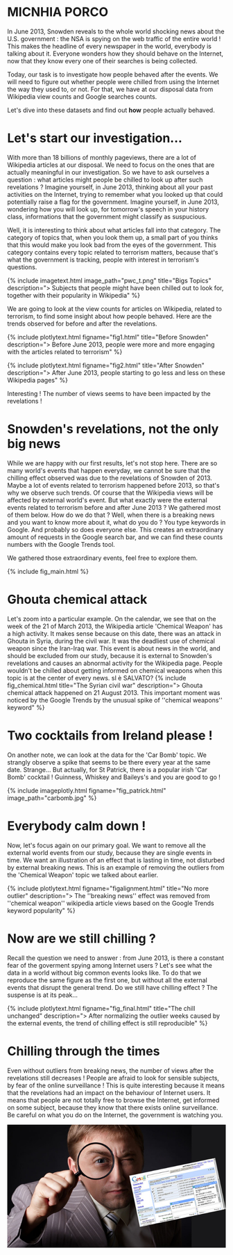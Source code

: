 
# MICNHIA  PORCO

In June 2013, Snowden reveals to the whole world shocking news about the U.S. government : the NSA is spying on the web traffic of the entire world ! This makes the headline of every newspaper in the world, everybody is talking about it. Everyone wonders how they should behave on the Internet, now that they know every one of their searches is being collected. 

Today, our task is to investigate how people behaved after the events. We will need to figure out whether people were chilled from using the Internet the way they used to, or not. For that, we have at our disposal data from Wikipedia view counts and Google searches counts.

Let's dive into these datasets and find out **how** people actually behaved.


# Let's start our investigation...

With more than 18 billions of monthly pageviews, there are a lot of Wikipedia articles at our disposal. We need to focus on the ones that are actually meaningful in our investigation. So we have to ask ourselves a question : what articles might people be chilled to look up after such revelations ? Imagine yourself, in June 2013, thinking about all your past activities on the Internet, trying to remember what you looked up that could potentially raise a flag for the government. Imagine yourself, in June 2013, wondering how you will look up, for tomorrow's speech in your history class, informations that the government might classify as suspucious.  

Well, it is interesting to think about what articles fall into that category. The category of topics that, when you look them up,  a small part of you thinks that this would make you look bad from the eyes of the government. This category contains every topic related to terrorism matters, because that's what the government is tracking, people with interest in terrorism's questions.

{% include imagetext.html image_path="pwc_t.png" title="Bigs Topics" description="> Subjects that people might have been chilled out to look for, together with their popularity in Wikipedia" %}  

We are going to look at the view counts for articles on Wikipedia, related to terrorism, to find some insight about how people behaved. Here are the trends observed for before and after the revelations.

{% include plotlytext.html figname="fig1.html" title="Before Snowden" description="> Before June 2013, people were more and more engaging with the articles related to terrorism" %}

{% include plotlytext.html figname="fig2.html" title="After Snowden" description="> After June 2013, people starting to go less and less on these Wikipedia pages" %}

Interesting ! The number of views seems to have been impacted by the revelations !


# Snowden's revelations, not the only big news

While we are happy with our first results, let's not stop here. There are so many world's events that happen everyday, we cannot be sure that the chilling effect observed was due to the revelations of Snowden of 2013. Maybe a lot of events related to terrorism happened before 2013, so that's why we observe such trends. Of course that the Wikipedia views will be affected by external world's event. But what exactly were the external events related to terrorism before and after June 2013 ? We gathered most of them below. How do we do that ? Well, when there is a breaking news and you want to know more about it, what do you do ? You type keywords in Google. And probably so does everyone else. This creates an extraordinary amount of requests in the Google search bar, and we can find these counts numbers with the Google Trends tool. 

We gathered those extraordinary events, feel free to explore them.


{% include fig_main.html %}

# Ghouta chemical attack

Let's zoom into a particular example. On the calendar, we see that on the week of the 21 of March 2013, the Wikipedia article 'Chemical Weapon' has a high activity. It makes sense because on this date, there was an attack in Ghouta in Syria, during the civil war. It was the deadliest use of chemical weapon since the Iran-Iraq war. This event is about news in the world, and should be excluded from our study, because it is external to Snowden's revelations and causes an abnormal activity for the Wikipedia page. People wouldn't be chilled about getting informed on chemical weapons when this topic is at the center of every news. 
sI è SALVATO?
{% include fig_chemical.html title="The Syrian civil war" description="> Ghouta chemical attack happened on 21 August 2013. This important moment was noticed by the Google Trends by the unusual spike of ''chemical weapons'' keyword" %}

# Two cocktails from Ireland please !

On another note, we can look at the data for the 'Car Bomb' topic. We strangly observe a spike that seems to be there every year at the same date. Strange... But actually, for St Patrick, there is a popular irish 'Car Bomb' cocktail ! Guinness, Whiskey and Baileys's and you are good to go !

{% include imageplotly.html figname="fig_patrick.html" image_path="carbomb.jpg" %}

# Everybody calm down !

Now, let's focus again on our primary goal. We want to remove all the external world events from our study, because they are single events in time. We want an illustration of an effect that is lasting in time, not disturbed by external breaking news. This is an example of removing the outliers from the 'Chemical Weapon' topic we talked about earlier.

{% include plotlytext.html figname="figalignment.html" title="No more outlier" description="> The ''breaking news'' effect was removed from ''chemical weapon'' wikipedia article views based on the Google Trends keyword popularity" %}

# Now are we still chilling ?
 Recall the question we need to answer : from June 2013, is there a constant fear of the goverment spying among Internet users ? Let's see what the data in a world without big common events looks like. To do that we reproduce the same figure as the first one, but without all the external events that disrupt the general trend. Do we still have chilling effect ? The suspense is at its peak...

{% include plotlytext.html figname="fig_final.html" title="The chill unchanged" description="> After normalizing the outlier weeks caused by the external events, the trend of chilling effect is still reproducible" %}


# Chilling through the times

Even without outliers from breaking news, the number of views after the revelations still decreases ! People are afraid to look for sensible subjects, by fear of the online surveillance ! This is quite interesting because it means that the revelations had an impact on the behaviour of Internet users. It means that people are not totally free to browse the Internet, get informed on some subject, because they know that there exists online surveillance. Be careful on what you do on the Internet, the government is watching you.

<div class="image-centered">
    <img src="assets/last.jpg" alt="">
</div>
